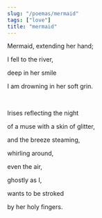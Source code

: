 ```yaml
---
slug: "/poemas/mermaid"
tags: ["love"]
title: "mermaid"
---
```

Mermaid, extending her hand;

I fell to the river,

deep in her smile

I am drowning in her soft grin.

&nbsp;

Irises reflecting the night

of a muse with a skin of glitter,

and the breeze steaming,

whirling around,

even the air,

ghostly as I,

wants to be stroked

by her holy fingers.